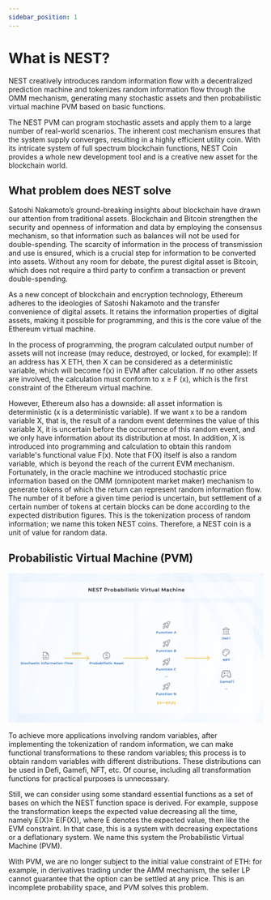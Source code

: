 ```yaml
---
sidebar_position: 1
---
```


# What is NEST?

NEST creatively introduces random information flow with a decentralized prediction machine and tokenizes random information flow through the OMM mechanism, generating many stochastic assets and then probabilistic virtual machine PVM based on basic functions. 

The NEST PVM can program stochastic assets and apply them to a large number of real-world scenarios. The inherent cost mechanism ensures that the system supply converges, resulting in a highly efficient utility coin. With its intricate system of full spectrum blockchain functions, NEST Coin provides a whole new development tool and is a creative new asset for the blockchain world.

## What problem does NEST solve

Satoshi Nakamoto’s ground-breaking insights about blockchain have drawn our attention from traditional assets. Blockchain and Bitcoin strengthen the security and openness of information and data by employing the consensus mechanism, so that information such as balances will not be used for double-spending. The scarcity of information in the process of transmission and use is ensured, which is a crucial step for information to be converted into assets. Without any room for debate, the purest digital asset is Bitcoin, which does not require a third party to confirm a transaction or prevent double-spending.

As a new concept of blockchain and encryption technology, Ethereum adheres to the ideologies of Satoshi Nakamoto and the transfer convenience of digital assets. It retains the information properties of digital assets, making it possible for programming, and this is the core value of the Ethereum virtual machine.

In the process of programming, the program calculated output number of assets will not increase (may reduce, destroyed, or locked, for example): If an address has X ETH, then X can be considered as a deterministic variable, which will become f(x) in EVM after calculation. If no other assets are involved, the calculation must conform to x ≥ F (x), which is the first constraint of the Ethereum virtual machine.

However, Ethereum also has a downside: all asset information is deterministic (x is a deterministic variable). If we want x to be a random variable X, that is, the result of a random event determines the value of this variable X, it is uncertain before the occurrence of this random event, and we only have information about its distribution at most. In addition, X is introduced into programming and calculation to obtain this random variable's functional value F(x). Note that F(X) itself is also a random variable, which is beyond the reach of the current EVM mechanism. Fortunately, in the oracle machine we introduced stochastic price information based on the OMM (omnipotent market maker) mechanism to generate tokens of which the return can represent random information flow. The number of it before a given time period is uncertain, but settlement of a certain number of tokens at certain blocks can be done according to the expected distribution figures. This is the tokenization process of random information; we name this token NEST coins. Therefore, a NEST coin is a unit of value for random data.

## Probabilistic Virtual Machine (PVM)

![NEST7](Images/NEST7.png)

To achieve more applications involving random variables, after implementing the tokenization of random information, we can make functional transformations to these random variables; this process is to obtain random variables with different distributions. These distributions can be used in Defi, Gamefi, NFT, etc. Of course, including all transformation functions for practical purposes is unnecessary. 

Still, we can consider using some standard essential functions as a set of bases on which the NEST function space is derived. For example, suppose the transformation keeps the expected value decreasing all the time, namely E(X)≥ E(F(X)), where E denotes the expected value, then like the EVM constraint. In that case, this is a system with decreasing expectations or a deflationary system. We name this system the Probabilistic Virtual Machine (PVM). 

With PVM, we are no longer subject to the initial value constraint of ETH: for example, in derivatives trading under the AMM mechanism, the seller LP cannot guarantee that the option can be settled at any price. This is an incomplete probability space, and PVM solves this problem.
